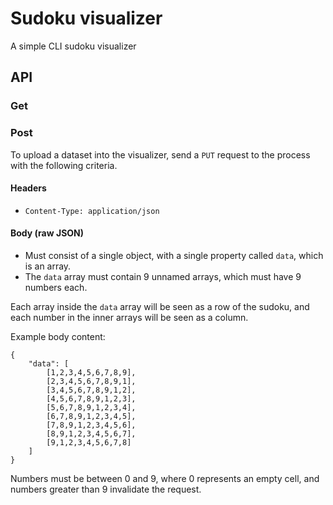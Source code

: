 # Sudoku visualizer
A simple CLI sudoku visualizer

## API
### Get


### Post
To upload a dataset into the visualizer, send a `PUT` request to the process with the following criteria.

#### Headers
- `Content-Type: application/json`

#### Body (raw JSON)
- Must consist of a single object, with a single property called `data`, which is an array.
- The `data` array must contain 9 unnamed arrays, which must have 9 numbers each.

Each array inside the `data` array will be seen as a row of the sudoku, and each number in the inner arrays will be seen as a column.

Example body content:
```
{
    "data": [
        [1,2,3,4,5,6,7,8,9],
        [2,3,4,5,6,7,8,9,1],
        [3,4,5,6,7,8,9,1,2],
        [4,5,6,7,8,9,1,2,3],
        [5,6,7,8,9,1,2,3,4],
        [6,7,8,9,1,2,3,4,5],
        [7,8,9,1,2,3,4,5,6],
        [8,9,1,2,3,4,5,6,7],
        [9,1,2,3,4,5,6,7,8]
    ]
}
```

Numbers must be between 0 and 9, where 0 represents an empty cell, and numbers greater than 9 invalidate the request.